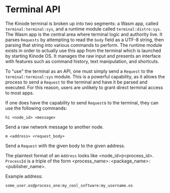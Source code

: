 # Terminal API

The Kinode terminal is broken up into two segments: a Wasm app, called `terminal:terminal:sys`, and a runtime module called `terminal:distro:sys`.
The Wasm app is the central area where terminal logic and authority live.
It parses `Requests` by attempting to read the `body` field as a UTF-8 string, then parsing that string into various commands to perform.
The runtime module exists in order to actually use this app from the terminal which is launched by starting Kinode OS.
It manages the raw input and presents an interface with features such as command history, text manipulation, and shortcuts.

To "use" the terminal as an API, one must simply send a `Request` to the `terminal:terminal:sys` module.
This is a powerful capability, as it allows the process to send a `Request` to the terminal and have it be parsed and executed.
For this reason, users are unlikely to grant direct terminal access to most apps.

If one does have the capability to send `Request`s to the terminal, they can use the following commands:

```
hi <node_id> <message>
```
Send a raw network message to another node.

```
m <address> <request_body>
```
Send a `Request` with the given body to the given address.

The plaintext format of an `Address` looks like <node_id>`@`<process_id>.
`ProcessId` is a triple of the form <process_name>`:`<package_name>`:`<publisher_name>.

Example address:
```
some_user.os@process_one:my_cool_software:my_username.os
```
